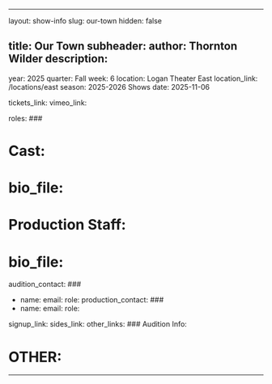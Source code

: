 ---

layout: show-info
slug: our-town
hidden: false


title: Our Town
subheader: 
author: Thornton Wilder
description: 
  - 


year: 2025
quarter: Fall
week: 6
location: Logan Theater East
location_link: /locations/east
season: 2025-2026 Shows
date: 2025-11-06


tickets_link: 
vimeo_link: 


roles: ###
#   Cast: ###
#     bio_file: 
#   Production Staff: ###
#     bio_file: 


audition_contact: ###
  - name: 
    email: 
    role: 
production_contact: ###
  - name: 
    email: 
    role: 


signup_link: 
sides_link: 
other_links: ###
  Audition Info: 
  # OTHER:
---